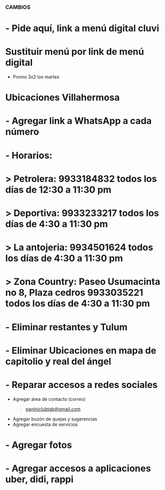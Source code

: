 ### CAMBIOS

# - Pide aquí, link a menú digital cluvi
# Sustituir menú por link de menú digital 
- Promo 3x2 los martes
# Ubicaciones Villahermosa
# - Agregar link a WhatsApp a cada número
# - Horarios:
#    > Petrolera: 9933184832 todos los días de 12:30 a 11:30 pm
#    > Deportiva: 9933233217 todos los días de 4:30 a 11:30 pm
#    > La antojeria: 9934501624 todos los días de 4:30 a 11:30 pm
#    > Zona Country: Paseo Usumacinta no 8, Plaza cedros 9933035221 todos los días de 4:30 a 11:30 pm
# - Eliminar restantes y Tulum
# - Eliminar Ubicaciones en mapa de capitolio y real del ángel
# - Reparar accesos a redes sociales
- Agregar área de contacto (correo)
    > paniniclubtab@gmail.com
- Agregar buzón de quejas y sugerencias
- Agregar encuesta de servicios
# - Agregar fotos
# - Agregar accesos a aplicaciones uber, didi, rappi